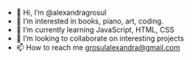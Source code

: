 - 👋 Hi, I’m @alexandragrosul
- 👀 I’m interested in books, piano, art, coding.
- 🌱 I’m currently learning JavaScript, HTML, CSS
- 💞️ I’m looking to collaborate on interesting projects
- 📫 How to reach me grosulalexandra@gmail.com

<!---
alexandragrosul/alexandragrosul is a ✨ special ✨ repository because its `README.md` (this file) appears on your GitHub profile.
You can click the Preview link to take a look at your changes.
--->
